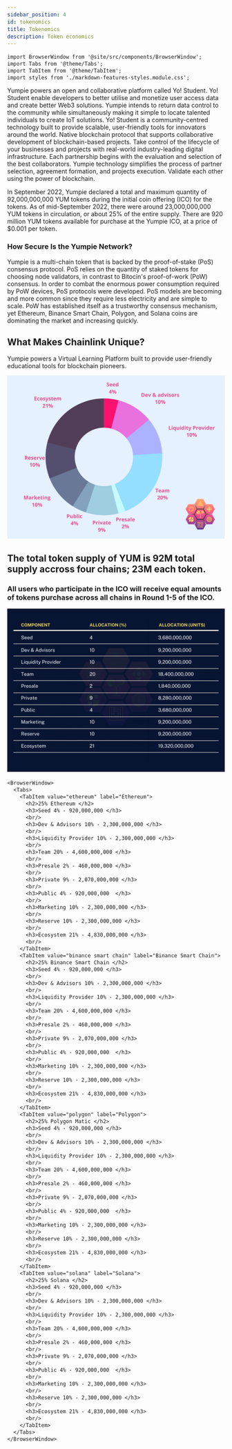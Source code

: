 ```yaml
---
sidebar_position: 4
id: tokenomics
title: Tokenomics
description: Token economics
---
```


```mdx-code-block
import BrowserWindow from '@site/src/components/BrowserWindow';
import Tabs from '@theme/Tabs';
import TabItem from '@theme/TabItem';
import styles from './markdown-features-styles.module.css';
```

<p>
  Yumpie powers an open and collaborative platform called Yo! Student. Yo! Student enable developers to better utilise and monetize user access data and create better Web3 solutions. Yumpie intends to return data control to the community while simultaneously making it simple to locate talented individuals to create IoT solutions.
  Yo! Student is a community-centred technology built to provide scalable, user-friendly tools for innovators around the world. Native blockchain protocol that supports collaborative development of blockchain-based projects. Take control of the lifecycle of your businesses and projects with real-world industry-leading digital infrastructure. Each partnership begins with the evaluation and selection of the best collaborators. Yumpie technology simplifies the process of partner selection, agreement formation, and projects execution. Validate each other using the power of blockchain.
</p>

<p>
  In September 2022, Yumpie declared a total and maximum quantity of 92,000,000,000 YUM tokens during the initial coin offering (ICO) for the tokens. As of mid-September 2022, there were around 23,000,000,000 YUM tokens in circulation, or about 25% of the entire supply. There are 920 million YUM tokens available for purchase at the Yumpie ICO, at a price of $0.001 per token.
</p>
<p>
  <h3>How Secure Is the Yumpie Network?</h3>
  Yumpie is a multi-chain token that is backed by the proof-of-stake (PoS) consensus protocol. PoS relies on the quantity of staked tokens for choosing node validators, in contrast to Bitocin's proof-of-work (PoW) consensus.
  In order to combat the enormous power consumption required by PoW devices, PoS protocols were developed. PoS models are becoming and more common since they require less electricity and are simple to scale. PoW has established itself as a trustworthy consensus mechanism, yet Ethereum, Binance Smart Chain, Polygon, and Solana coins are dominating the market and increasing quickly.
</p>
<p>
  <h2>What Makes Chainlink Unique?</h2>
  Yumpie powers a Virtual Learning Platform built to provide user-friendly educational tools for blockchain pioneers. 
</p>

![Yumpie NFT](../static/img/pie.png)
## The total token supply of YUM is 92M total supply accross four chains; 23M each token. 

### All users who participate in the ICO will receive equal amounts of tokens purchase across all chains in Round 1-5 of the ICO. 


![Yumpie NFT](../static/img/all.png)
```mdx-code-block
<BrowserWindow>
  <Tabs>
    <TabItem value="ethereum" label="Ethereum">    
      <h2>25% Ethereum </h2>      
      <h3>Seed 4% - 920,000,000 </h3>
      <br/>
      <h3>Dev & Advisors 10% - 2,300,000,000 </h3>
      <br/>
      <h3>Liquidity Provider 10% - 2,300,000,000 </h3>
      <br/>
      <h3>Team 20% - 4,600,000,000 </h3>
      <br/>
      <h3>Presale 2% - 460,000,000 </h3>
      <br/>
      <h3>Private 9% - 2,070,000,000 </h3>
      <br/>
      <h3>Public 4% - 920,000,000  </h3>
      <br/>
      <h3>Marketing 10% - 2,300,000,000 </h3>
      <br/>
      <h3>Reserve 10% - 2,300,000,000 </h3>
      <br/>
      <h3>Ecosystem 21% - 4,830,000,000 </h3>
      <br/>
    </TabItem>
    <TabItem value="binance smart chain" label="Binance Smart Chain">
      <h2>25% Binance Smart Chain </h2>
      <h3>Seed 4% - 920,000,000 </h3>
      <br/>
      <h3>Dev & Advisors 10% - 2,300,000,000 </h3>
      <br/>
      <h3>Liquidity Provider 10% - 2,300,000,000 </h3>
      <br/>
      <h3>Team 20% - 4,600,000,000 </h3>
      <br/>
      <h3>Presale 2% - 460,000,000 </h3>
      <br/>
      <h3>Private 9% - 2,070,000,000 </h3>
      <br/>
      <h3>Public 4% - 920,000,000  </h3>
      <br/>
      <h3>Marketing 10% - 2,300,000,000 </h3>
      <br/>
      <h3>Reserve 10% - 2,300,000,000 </h3>
      <br/>
      <h3>Ecosystem 21% - 4,830,000,000 </h3> 
      <br/>
    </TabItem>
    <TabItem value="polygon" label="Polygon">
      <h2>25% Polygon Matic </h2>
      <h3>Seed 4% - 920,000,000 </h3>
      <br/>
      <h3>Dev & Advisors 10% - 2,300,000,000 </h3>
      <br/>
      <h3>Liquidity Provider 10% - 2,300,000,000 </h3>
      <br/>
      <h3>Team 20% - 4,600,000,000 </h3>
      <br/>
      <h3>Presale 2% - 460,000,000 </h3>
      <br/>
      <h3>Private 9% - 2,070,000,000 </h3>
      <br/>
      <h3>Public 4% - 920,000,000  </h3>
      <br/>
      <h3>Marketing 10% - 2,300,000,000 </h3>
      <br/>
      <h3>Reserve 10% - 2,300,000,000 </h3>
      <br/>
      <h3>Ecosystem 21% - 4,830,000,000 </h3>
      <br/>
    </TabItem>
    <TabItem value="solana" label="Solana">
      <h2>25% Solana </h2>
      <h3>Seed 4% - 920,000,000 </h3>
      <br/>
      <h3>Dev & Advisors 10% - 2,300,000,000 </h3>
      <br/>
      <h3>Liquidity Provider 10% - 2,300,000,000 </h3>
      <br/>
      <h3>Team 20% - 4,600,000,000 </h3>
      <br/>
      <h3>Presale 2% - 460,000,000 </h3>
      <br/>
      <h3>Private 9% - 2,070,000,000 </h3>
      <br/>
      <h3>Public 4% - 920,000,000  </h3>
      <br/>
      <h3>Marketing 10% - 2,300,000,000 </h3>
      <br/>
      <h3>Reserve 10% - 2,300,000,000 </h3>
      <br/>
      <h3>Ecosystem 21% - 4,830,000,000 </h3>
      <br/>
    </TabItem>
  </Tabs>
</BrowserWindow>
```



